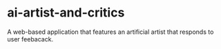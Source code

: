 # ai-artist-and-critics
A web-based application that features an artificial artist that responds to user feebacack.
